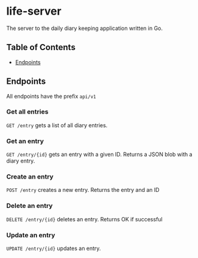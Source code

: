 # life-server

The server to the daily diary keeping application written in Go.

## Table of Contents
- [Endpoints](#Endpoints)

## Endpoints

All endpoints have the prefix `api/v1`

### Get all entries

`GET /entry` gets a list of all diary entries.

### Get an entry

`GET /entry/{id}` gets an entry with a given ID. Returns a JSON blob with a diary entry.

### Create an entry

`POST /entry` creates a new entry. Returns the entry and an ID


### Delete an entry 

`DELETE /entry/{id}` deletes an entry. Returns OK if successful


### Update an entry

`UPDATE /entry/{id}` updates an entry. 

